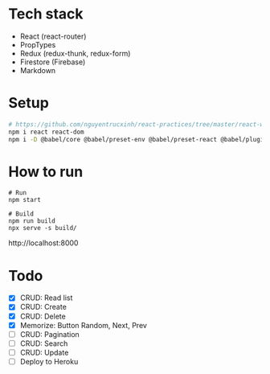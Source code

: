 # Tech stack
- React (react-router)
- PropTypes
- Redux (redux-thunk, redux-form)
- Firestore (Firebase)
- Markdown

# Setup

```bash
# https://github.com/nguyentrucxinh/react-practices/tree/master/react-webpack
npm i react react-dom
npm i -D @babel/core @babel/preset-env @babel/preset-react @babel/plugin-proposal-class-properties babel-eslint babel-loader clean-webpack-plugin copy-webpack-plugin css-loader dotenv-webpack eslint eslint-config-airbnb eslint-config-prettier eslint-loader eslint-plugin-import eslint-plugin-jsx-a11y eslint-plugin-prettier eslint-plugin-react file-loader html-webpack-plugin husky lint-staged mini-css-extract-plugin node-sass prettier react-hot-loader sass-loader style-loader webpack webpack-cli webpack-dev-server webpack-merge
```

# How to run

```
# Run
npm start

# Build
npm run build
npx serve -s build/
```

http://localhost:8000

# Todo

- [x] CRUD: Read list
- [x] CRUD: Create
- [x] CRUD: Delete
- [x] Memorize: Button Random, Next, Prev
- [ ] CRUD: Pagination
- [ ] CRUD: Search
- [ ] CRUD: Update
- [ ] Deploy to Heroku
